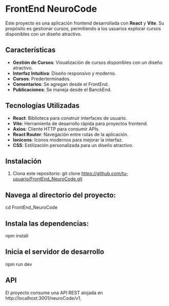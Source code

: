 # FrontEnd NeuroCode

Este proyecto es una aplicación frontend desarrollada con **React** y **Vite**. Su propósito es gestionar cursos, permitiendo a los usuarios explorar cursos disponibles con un diseño atractivo.

## Características

- **Gestión de Cursos**: Visualización de cursos disponibles con un diseño atractivo.
- **Interfaz Intuitiva**: Diseño responsivo y moderno.
- **Cursos**: Prederterminados.
- **Comentarios**: Se agregan desde el FrontEnd.
- **Publicaciones**: Se maneja desde el BanckEnd.

## Tecnologías Utilizadas

- **React**: Biblioteca para construir interfaces de usuario.
- **Vite**: Herramienta de desarrollo rápida para proyectos frontend.
- **Axios**: Cliente HTTP para consumir APIs.
- **React Router**: Navegación entre rutas de la aplicación.
- **Ionicons**: Iconos modernos para mejorar la interfaz.
- **CSS**: Estilización personalizada para un diseño atractivo.


## Instalación

1. Clona este repositorio:
   git clone https://github.com/tu-usuario/FrontEnd_NeuroCode.git

## Navega al directorio del proyecto:
cd FrontEnd_NeuroCode

## Instala las dependencias:
npm install

## Inicia el servidor de desarrollo
npm run dev

 ## API
El proyecto consume una API REST alojada en http://localhost:3001/neuroCode/v1. 
